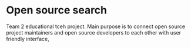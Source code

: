 # Open source search

Team 2 educational tceh project. Main purpose is to connect open source project maintainers and open source developers to each other with user friendly interface,
